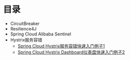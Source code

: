 
# 目录

* CircuitBreaker
* Resilience4J
* Spring Cloud Alibaba Sentinel
* Hystrix服务容错
  * [Spring Cloud Hystrix服务容错快速入门例子1](https://mrbird.cc/Spring-Cloud-Hystrix-Circuit-Breaker.html)
  * [Spring Cloud Hystrix Dashboard仪表盘快速入门例子2](https://mrbird.cc/Spring-Cloud-Hystrix-Dashboard.html)
